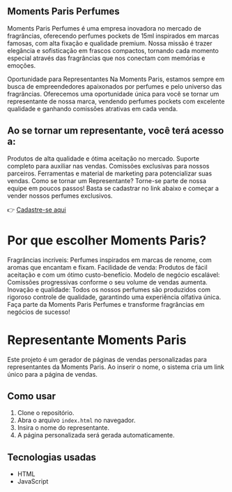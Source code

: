 ## Moments Paris Perfumes
Moments Paris Perfumes é uma empresa inovadora no mercado de fragrâncias, oferecendo perfumes pockets de 15ml inspirados em marcas famosas, com alta fixação e qualidade premium. Nossa missão é trazer elegância e sofisticação em frascos compactos, tornando cada momento especial através das fragrâncias que nos conectam com memórias e emoções.

Oportunidade para Representantes
Na Moments Paris, estamos sempre em busca de empreendedores apaixonados por perfumes e pelo universo das fragrâncias. Oferecemos uma oportunidade única para você se tornar um representante de nossa marca, vendendo perfumes pockets com excelente qualidade e ganhando comissões atrativas em cada venda.

## Ao se tornar um representante, você terá acesso a:

Produtos de alta qualidade e ótima aceitação no mercado.
Suporte completo para auxiliar nas vendas.
Comissões exclusivas para nossos parceiros.
Ferramentas e material de marketing para potencializar suas vendas.
Como se tornar um Representante?
Torne-se parte de nossa equipe em poucos passos! Basta se cadastrar no link abaixo e começar a vender nossos perfumes exclusivos.

👉 [Cadastre-se aqui](https://momentsparisperfumes.com.br/revendedor-moments-paris)

# Por que escolher Moments Paris?
Fragrâncias incríveis: Perfumes inspirados em marcas de renome, com aromas que encantam e fixam.
Facilidade de venda: Produtos de fácil aceitação e com um ótimo custo-benefício.
Modelo de negócio escalável: Comissões progressivas conforme o seu volume de vendas aumenta.
Inovação e qualidade: Todos os nossos perfumes são produzidos com rigoroso controle de qualidade, garantindo uma experiência olfativa única.
Faça parte da Moments Paris Perfumes e transforme fragrâncias em negócios de sucesso!

# Representante Moments Paris

Este projeto é um gerador de páginas de vendas personalizadas para representantes da Moments Paris. Ao inserir o nome, o sistema cria um link único para a página de vendas.

## Como usar

1. Clone o repositório.
2. Abra o arquivo `index.html` no navegador.
3. Insira o nome do representante.
4. A página personalizada será gerada automaticamente.

## Tecnologias usadas

- HTML
- JavaScript
